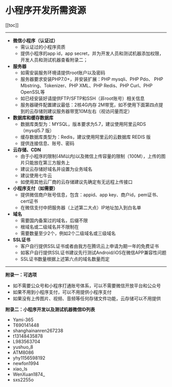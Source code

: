 # 小程序开发所需资源

[[toc]]

---

- **微信小程序（认证过）**
    - 需认证过的小程序资质
    - 提供小程序的app id，app secret，并为开发人员和测试机器添加权限，开发人员和测试机器查看附录二；
- **服务器**
    - 如需安装服务环境请提供root账户以及密码
    - 服务器要求安装PHP7.0+，并安装扩展：PHP mysqli、PHP Pdo、 PHP Mbstring、Tokenizer、PHP XML、PHP Redis、PHP Curl、PHP OpenSSL等
    - 如已经安装好请提供FTP/SFTP和SSH（非root账号）相关信息
    - 服务器硬件配置建议最低：2核4G内存 2M带宽，如不使用下面第四点提到的云存储则建议服务器带宽10M左右（视访问量而定）
- **数据库和缓存数据库**
    - 数据库类型为：MYSQL，版本要求为5.7，建议使用阿里云RDS （mysql5.7 版）
    - 缓存数据库类型为：Redis，建议使用阿里云的云数据库 REDIS 版 
    - 提供连接信息、账号、密码
- **云存储、CDN**
    - 由于小程序的限制(4M以内)以及微信上传容量的限制（100M），上传的图片只能放在第三方服务上
    - 建议云存储好域名并设置为业务域名
    - 建议使用七牛云
    - 如使用其他云厂商的云存储建议先确定有无远程上传接口
- **小程序支付（如需要）**
    - 提供微信商户账号信息，包含：appid、app key、商户id，pem证书、cert证书
    - 在微信支付中把服务器（上述第二大点）IP地址加入到白名单
- **域名**
    - 需要国内备案过的域名，后缀不限
    - 根域名或二级域名并不限制在
    - 需要数量至少2个，例如2个二级域名或三级域名 
- **SSL证书**
    - 客户自行提供SSL证书或者由我方在腾讯云上申请为期一年的免费证书
    - 如客户自行提供SSL证书建议先行测试Android/iOS在微信APP兼容性问题
    - SSL证书数量根据上述第六点的域名数量而定

---

**附录一：可选项**
- 如不需要公众号和小程序打通账号体系，可以不需要微信开放平台和公众号
- 如果不用到小程序支付，可以不用提供小程序支付
- 如果没有上传图片、视频、音频等任何存储文件功能，云存储可以不用提供

**附录二：小程序开发以及测试机器微信ID列表**
- Yami-365
- T690141448
- shanghainanren267238
- t13148435878
- L983563704
- yushuo_8
- ATM8086
- yhy1156598192
- newfon1994
- xiao_ls
- WenXuan1874_
- sxs2255o
